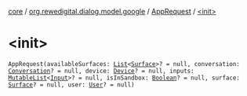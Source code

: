 [core](../../index.md) / [org.rewedigital.dialog.model.google](../index.md) / [AppRequest](index.md) / [&lt;init&gt;](./-init-.md)

# &lt;init&gt;

`AppRequest(availableSurfaces: `[`List`](https://kotlinlang.org/api/latest/jvm/stdlib/kotlin.collections/-list/index.html)`<`[`Surface`](../-surface/index.md)`>? = null, conversation: `[`Conversation`](../-conversation/index.md)`? = null, device: `[`Device`](../-device/index.md)`? = null, inputs: `[`MutableList`](https://kotlinlang.org/api/latest/jvm/stdlib/kotlin.collections/-mutable-list/index.html)`<`[`Input`](../-input/index.md)`>? = null, isInSandbox: `[`Boolean`](https://kotlinlang.org/api/latest/jvm/stdlib/kotlin/-boolean/index.html)`? = null, surface: `[`Surface`](../-surface/index.md)`? = null, user: `[`User`](../-user/index.md)`? = null)`